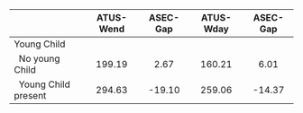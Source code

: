 
|                      |    ATUS-Wend |     ASEC-Gap |    ATUS-Wday |     ASEC-Gap |
| -------------------- | :----------: | :----------: | :----------: | :----------: |
| Young Child          |              |              |              |              |
| &nbsp;&nbsp;No young Child |       199.19 |         2.67 |       160.21 |         6.01 |
| &nbsp;&nbsp;Young Child present |       294.63 |       -19.10 |       259.06 |       -14.37 |

